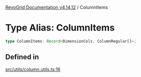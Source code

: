 [RevoGrid Documentation v4.14.12](README.md) / ColumnItems

# Type Alias: ColumnItems

```ts
type ColumnItems: Record<DimensionCols, ColumnRegular[]>;
```

## Defined in

[src/utils/column.utils.ts:16](https://github.com/revolist/revogrid/blob/ee1081dbd910f211c490863a4b642535e5dce01e/src/utils/column.utils.ts#L16)
